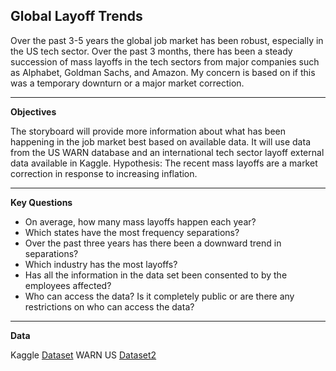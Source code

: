 Global Layoff Trends
---

Over the past 3-5 years the global job market has been robust, especially in the US tech sector.  Over the past 3 months, there has been a steady succession of mass layoffs in the tech sectors from major companies such as Alphabet, Goldman Sachs, and Amazon. My concern is based on if this was a temporary downturn or a major market correction.

---

**Objectives**

The storyboard will provide more information about what has been happening in the job market best based on available data. It will use data from the US WARN database and an international tech sector layoff external data available in Kaggle. Hypothesis: The recent mass layoffs are a market correction in response to increasing inflation.

---
**Key Questions** 

-	On average, how many mass layoffs happen each year?
-	Which states have the most frequency separations?
-	Over the past three years has there been a downward trend in separations?
-	Which industry has the most layoffs?
-	Has all the information in the data set been consented to by the employees affected?
-	Who can access the data? Is it completely public or are there any restrictions on who can access the data?

---
**Data**

Kaggle [Dataset](https://www.kaggle.com/datasets/varunsaikanuri/tech-layoffs-of-2022?resource=download)
WARN US [Dataset2](https://layoffdata.com/data/)
